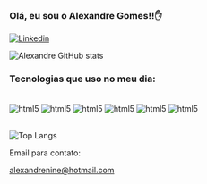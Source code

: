 

### Olá, eu sou o Alexandre Gomes!!✋


[![Linkedin](https://img.shields.io/badge/LinkedIn-0077B5?style=for-the-badge&logo=linkedin&logoColor=white)](https://linkedin.com/in/alexandre-gomes-08997223a/)

![Alexandre GitHub stats](https://github-readme-stats.vercel.app/api?username=Alegomes2&show_icons=true&theme=radical)


### Tecnologias que uso no meu dia:

<div style="display: inline_block"><br/>
 <img align="center" alt="html5" src="https://img.shields.io/badge/CSS3-1572B6?style=for-the-badge&logo=css3&logoColor=white">
 <img align="center" alt="html5" src="https://img.shields.io/badge/HTML5-E34F26?style=for-the-badge&logo=html5&logoColor=white">
 <img align="center" alt="html5" src="https://img.shields.io/badge/JavaScript-323330?style=for-the-badge&logo=javascript&logoColor=F7DF1E">
 <img align="center" alt="html5" src="https://img.shields.io/badge/React-20232A?style=for-the-badge&logo=react&logoColor=61DAFB">
 <img align="center" alt="html5" src="https://img.shields.io/badge/Node.js-43853D?style=for-the-badge&logo=node.js&logoColor=white">
 <img align="center" alt="html5" src="https://img.shields.io/badge/TypeScript-007ACC?style=for-the-badge&logo=typescript&logoColor=white">
</div><br/>


![Top Langs](https://github-readme-stats.vercel.app/api/top-langs/?username=Alegomes2&layout=compact) 

Email para contato: 

alexandrenine@hotmail.com
